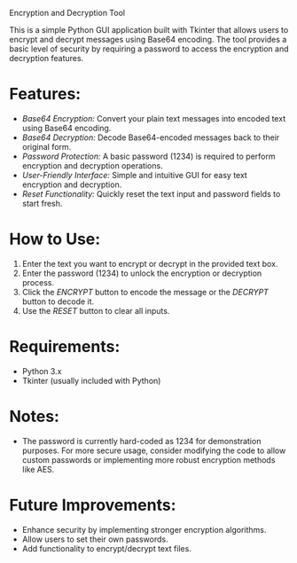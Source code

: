 Encryption and Decryption Tool

This is a simple Python GUI application built with Tkinter that allows users to encrypt and decrypt messages using Base64 encoding. The tool provides a basic level of security by requiring a password to access the encryption and decryption features.

# Features:
- *Base64 Encryption:* Convert your plain text messages into encoded text using Base64 encoding.
- *Base64 Decryption:* Decode Base64-encoded messages back to their original form.
- *Password Protection:* A basic password (1234) is required to perform encryption and decryption operations.
- *User-Friendly Interface:* Simple and intuitive GUI for easy text encryption and decryption.
- *Reset Functionality:* Quickly reset the text input and password fields to start fresh.

# How to Use:
1. Enter the text you want to encrypt or decrypt in the provided text box.
2. Enter the password (1234) to unlock the encryption or decryption process.
3. Click the *ENCRYPT* button to encode the message or the *DECRYPT* button to decode it.
4. Use the *RESET* button to clear all inputs.

# Requirements:
- Python 3.x
- Tkinter (usually included with Python)
# Notes:
- The password is currently hard-coded as 1234 for demonstration purposes. For more secure usage, consider modifying the code to allow custom passwords or implementing more robust encryption methods like AES.

# Future Improvements:
- Enhance security by implementing stronger encryption algorithms.
- Allow users to set their own passwords.
- Add functionality to encrypt/decrypt text files.
   
